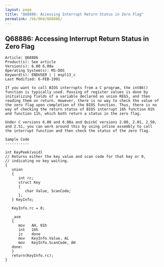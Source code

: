 ```yaml
---
layout: page
title: "Q68886: Accessing Interrupt Return Status in Zero Flag"
permalink: /kb/068/Q68886/
---
```


## Q68886: Accessing Interrupt Return Status in Zero Flag

	Article: Q68886
	Product(s): See article
	Version(s): 6.00 6.00a
	Operating System(s): MS-DOS
	Keyword(s): ENDUSER | | mspl13_c
	Last Modified: 6-FEB-1991
	
	If you want to call BIOS interrupts from a C program, the int86()
	function is typically used. Passing of register values is done by
	initializing fields of a variable declared as union REGS, and then
	reading them on return. However, there is no way to check the value of
	the zero flag upon completion of the BIOS function. Thus, there is no
	way of checking the return status of BIOS interrupt 16h function 01h
	and function 11h, which both return a status in the zero flag.
	
	Under C versions 6.00 and 6.00a and QuickC versions 2.00, 2.01, 2.50,
	and 2.51, you can work around this by using inline assembly to call
	the interrupt function and then check the status of the zero flag.
	
	Sample Code
	-----------
	
	int KeyPeek(void)
	// Returns either the key value and scan code for that key or 0,
	// indicating no key waiting.
	{
	   union
	   {
	      int rc;
	      struct Key
	      {
	         char Value, ScanCode;
	      };
	   } KeyInfo;
	
	   KeyInfo.rc = 0;
	
	   _asm
	   {
	      mov   AH, 01h
	      int   16h
	      jz    done
	      mov   KeyInfo.Value, AL
	      mov   KeyInfo.ScanCode, AH
	   done:
	   }
	   return(KeyInfo.rc);
	}
